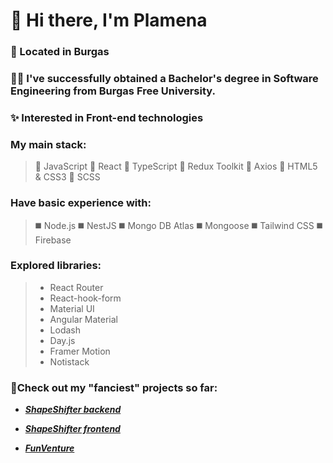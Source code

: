 # 👋 Hi there, I'm Plamena

### 🌊 Located in Burgas

### :woman_student: I've successfully obtained a Bachelor's degree in Software Engineering from Burgas Free University.

### :sparkles: Interested in Front-end technologies

### My main stack:
>  🔲 JavaScript
>  🔲 React
>  🔲 TypeScript
>  🔲 Redux Toolkit
>  🔲 Axios
>  🔲 HTML5 & CSS3
>  🔲 SCSS


### Have basic experience with:
> ◼️ Node.js
> ◼️ NestJS
> ◼️ Mongo DB Atlas
> ◼️ Mongoose
> ◼️ Tailwind CSS
> ◼️ Firebase

###  Explored libraries:
> - React Router
> - React-hook-form
> - Material UI
> - Angular Material
> - Lodash
> - Day.js
> - Framer Motion
> - Notistack


### 🌱Check out my "fanciest" projects so far:
- ***[ShapeShifter backend](https://github.com/Plamena37/shape-shifter-backend)***
- ***[ShapeShifter frontend](https://github.com/Plamena37/shape-shifter-frontend)***

- ***[FunVenture](https://github.com/Plamena37/Funventure)***



